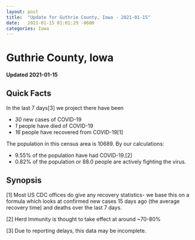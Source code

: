 ```yaml
---
layout: post
title:  "Update for Guthrie County, Iowa - 2021-01-15"
date:   2021-01-15 01:01:29 -0600
categories: Iowa
---
```


# Guthrie County, Iowa
#### Updated 2021-01-15

## Quick Facts

In the last 7 days[3] we project there have been
- *30* new cases of COVID-19
- *1* people have died of COVID-19
- *16* people have recovered from COVID-19[1]

The population in this census area is 10689. By our calculations:
- 9.55% of the population have had COVID-19.[2]
- 0.82% of the population or 88.0 people are actively fighting the virus.

## Synopsis




[1] Most US CDC offices do give any recovery statistics- we base this on a formula which looks at confirmed new cases
15 days ago (the average recovery time) and deaths over the last 7 days.

[2] Herd Immunity is thought to take effect at around ~70-80%

[3] Due to reporting delays, this data may be incomplete.
 
    